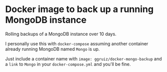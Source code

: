 # Docker image to back up a running MongoDB instance

Rolling backups of a MongoDB instance over 10 days.

I personally use this with `docker-compose` assuming another container already running MongoDB named `Mongo` is up.

Just include a container name with `image: ggruiz/docker-mongo-backup` and a `link` to `Mongo` in your `docker-compose.yml` and you'll be fine.